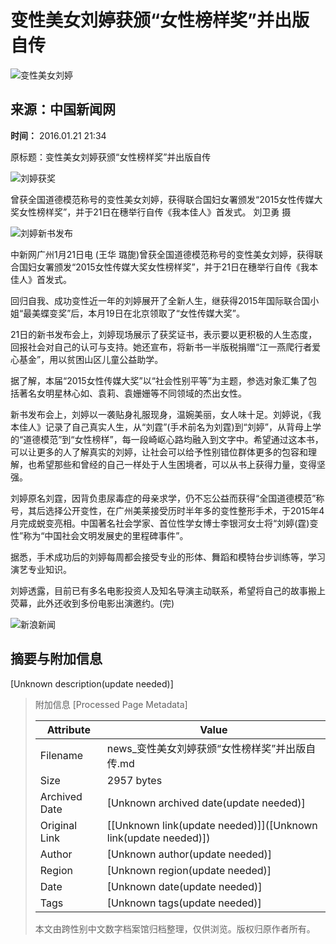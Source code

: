 # 变性美女刘婷获颁“女性榜样奖”并出版自传

![变性美女刘婷](//n.sinaimg.cn/sinakd10200/360/w180h180/20221208/9a5e-68863e2aa95fcb69c00720aa3d256d64.jpg)

## 来源：中国新闻网

**时间：** 2016.01.21 21:34

原标题：变性美女刘婷获颁“女性榜样奖”并出版自传

![刘婷获奖](//k.sinaimg.cn/n/translate/20160121/3jlz-fxnuvwu4370806.jpg/w700d1q75cms.jpg?by=cms_fixed_width)

曾获全国道德模范称号的变性美女刘婷，获得联合国妇女署颁发“2015女性传媒大奖女性榜样奖”，并于21日在穗举行自传《我本佳人》首发式。 刘卫勇 摄

![刘婷新书发布](//k.sinaimg.cn/n/translate/20160121/LQS_-fxnuvwu4370808.jpg/w700d1q75cms.jpg?by=cms_fixed_width)

中新网广州1月21日电 (王华 璐旎)曾获全国道德模范称号的变性美女刘婷，获得联合国妇女署颁发“2015女性传媒大奖女性榜样奖”，并于21日在穗举行自传《我本佳人》首发式。

回归自我、成功变性近一年的刘婷展开了全新人生，继获得2015年国际联合国小姐“最美蝶变奖”后，本月19日在北京领取了“女性传媒大奖”。

21日的新书发布会上，刘婷现场展示了获奖证书，表示要以更积极的人生态度，回报社会对自己的认可与支持。她还宣布，将新书一半版税捐赠“江一燕爬行者爱心基金”，用以贫困山区儿童公益助学。

据了解，本届“2015女性传媒大奖”以“社会性别平等”为主题，参选对象汇集了包括著名女明星林心如、袁莉、袁姗姗等不同领域的杰出女性。

新书发布会上，刘婷以一袭贴身礼服现身，温婉美丽，女人味十足。刘婷说，《我本佳人》记录了自己真实人生，从“刘霆”(手术前名为刘霆)到“刘婷”，从背母上学的“道德模范”到“女性榜样”，每一段崎岖心路均融入到文字中。希望通过这本书，可以让更多的人了解真实的刘婷，让社会可以给予性别错位群体更多的包容和理解，也希望那些和曾经的自己一样处于人生困境者，可以从书上获得力量，变得坚强。

刘婷原名刘霆，因背负患尿毒症的母亲求学，仍不忘公益而获得“全国道德模范”称号，其后选择公开变性，在广州美莱接受历时半年多的变性整形手术，于2015年4月完成蜕变亮相。中国著名社会学家、首位性学女博士李银河女士将“刘婷(霆)变性”称为“中国社会文明发展史的里程碑事件”。

据悉，手术成功后的刘婷每周都会接受专业的形体、舞蹈和模特台步训练等，学习演艺专业知识。

刘婷透露，目前已有多名电影投资人及知名导演主动联系，希望将自己的故事搬上荧幕，此外还收到多份电影出演邀约。(完)

![新浪新闻](https://n.sinaimg.cn/default/80905340/20200331/sinalogo.png)

## 摘要与附加信息

<!-- tcd_abstract -->
[Unknown description(update needed)]
<!-- tcd_abstract_end -->

> 附加信息 [Processed Page Metadata]
>
> | Attribute       | Value                                  |
> |-----------------|----------------------------------------|
> | Filename        | news_变性美女刘婷获颁“女性榜样奖”并出版自传.md                             |
> | Size            | 2957 bytes                           |
> | Archived Date   | [Unknown archived date(update needed)]                             |
> | Original Link   | [[Unknown link(update needed)]]([Unknown link(update needed)])                       |
> | Author          | [Unknown author(update needed)]                               |
> | Region          | [Unknown region(update needed)]                               |
> | Date            | [Unknown date(update needed)]                                 |
> | Tags            | [Unknown tags(update needed)]                                 |
>
> 本文由跨性别中文数字档案馆归档整理，仅供浏览。版权归原作者所有。
>